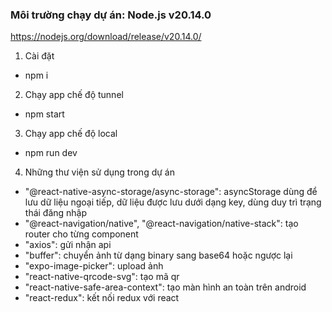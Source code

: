 
### Môi trường chạy dự án: Node.js v20.14.0
https://nodejs.org/download/release/v20.14.0/

1. Cài đặt
- npm i

2. Chạy app chế độ tunnel
- npm start

3. Chạy app chế độ local
- npm run dev

4. Những thư viện sử dụng trong dự án
-  "@react-native-async-storage/async-storage": asyncStorage dùng để lưu dữ liệu ngoại tiếp, dữ liệu được lưu dưới dạng key, dùng duy trì trạng thái đăng nhập
- "@react-navigation/native", "@react-navigation/native-stack": tạo router cho từng component
- "axios": gửi nhận api
- "buffer": chuyển ảnh từ dạng binary sang base64 hoặc ngược lại
- "expo-image-picker": upload ảnh
- "react-native-qrcode-svg": tạo mã qr 
- "react-native-safe-area-context": tạo màn hình an toàn trên android
- "react-redux": kết nối redux với react


